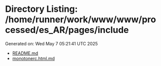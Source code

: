 # Directory Listing: /home/runner/work/www/www/processed/es_AR/pages/include
Generated on: Wed May  7 05:21:41 UTC 2025

- [README.md](README.md)
- [monotonerc.html.md](monotonerc.html.md)
